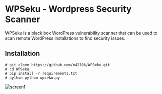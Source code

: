 # WPSeku - Wordpress Security Scanner 
WPSeku is a black box WordPress vulnerability scanner that can be used to scan remote WordPress installations to find security issues.

## Installation
```
# git clone https://github.com/m4ll0k/WPSeku.git
# cd WPSeku
# pip install -r requirements.txt
# python python wpseku.py
```

![screen1](http://i.imgur.com/gHRmsEM.png)
